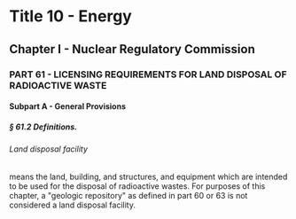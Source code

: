 
# Title 10 - Energy
## Chapter I - Nuclear Regulatory Commission
### PART 61 - LICENSING REQUIREMENTS FOR LAND DISPOSAL OF RADIOACTIVE WASTE
#### Subpart A - General Provisions
##### § 61.2 Definitions.
###### Land disposal facility

means the land, building, and structures, and equipment which are intended to be used for the disposal of radioactive wastes. For purposes of this chapter, a "geologic repository" as defined in part 60 or 63 is not considered a land disposal facility.
